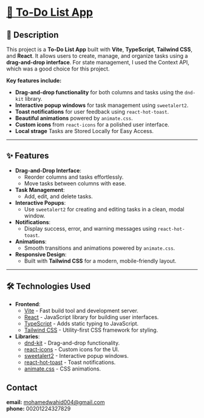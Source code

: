 <h1><a href="https://drag-to-do-list.netlify.app/">🚀 To-Do List App</a></h1>

## 📝 Description
This project is a **To-Do List App** built with **Vite**, **TypeScript**, **Tailwind CSS**, and **React**. It allows users to create, manage, and organize tasks using a **drag-and-drop interface**.
For state management, I used the Context API, which was a good choice for this project.

**Key features include:**
- **Drag-and-drop functionality** for both columns and tasks using the `dnd-kit` library.
- **Interactive popup windows** for task management using `sweetalert2`.
- **Toast notifications** for user feedback using `react-hot-toast`.
- **Beautiful animations** powered by `animate.css`.
- **Custom icons** from `react-icons` for a polished user interface.
- **Local strage** Tasks are Stored Locally for Easy Access.



---

## ✨ Features
- **Drag-and-Drop Interface**:
  - Reorder columns and tasks effortlessly.
  - Move tasks between columns with ease.
- **Task Management**:
  - Add, edit, and delete tasks.
- **Interactive Popups**:
  - Use `sweetalert2` for creating and editing tasks in a clean, modal window.
- **Notifications**:
  - Display success, error, and warning messages using `react-hot-toast`.
- **Animations**:
  - Smooth transitions and animations powered by `animate.css`.
- **Responsive Design**:
  - Built with **Tailwind CSS** for a modern, mobile-friendly layout.

---

## 🛠️ Technologies Used
- **Frontend**:
  - [Vite](https://vitejs.dev/) - Fast build tool and development server.
  - [React](https://reactjs.org/) - JavaScript library for building user interfaces.
  - [TypeScript](https://www.typescriptlang.org/) - Adds static typing to JavaScript.
  - [Tailwind CSS](https://tailwindcss.com/) - Utility-first CSS framework for styling.
- **Libraries**:
  - [dnd-kit](https://dndkit.com/) - Drag-and-drop functionality.
  - [react-icons](https://react-icons.github.io/react-icons/) - Custom icons for the UI.
  - [sweetalert2](https://sweetalert2.github.io/) - Interactive popup windows.
  - [react-hot-toast](https://react-hot-toast.com/) - Toast notifications.
  - [animate.css](https://animate.style/) - CSS animations.



## Contact
**email:** mohamedwahid004@gmail.com  
**phone:** 00201224327829
